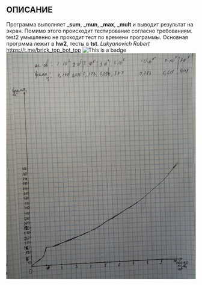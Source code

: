 ## ОПИСАНИЕ
Программа выполняет **_sum**, **_mun**, **_max**, **_mult** 
и выводит  результат на экран. Помимо этого происходит тестирование
согласно требованиям. test2 умышленно не проходит тест по времени программы. Основная прогрмма лежит в __hw2__, тесты в __tst__.
_Lukyanovich Robert_
https://t.me/brick_top_bot_top
![This is a badge](https://github.com/robertluy/tz2/actions/workflows/main.yml/badge.svg?branch=main)
![Bla Bla Bla](https://github.com/robertluy/tz2/raw/main/image.jpg)

